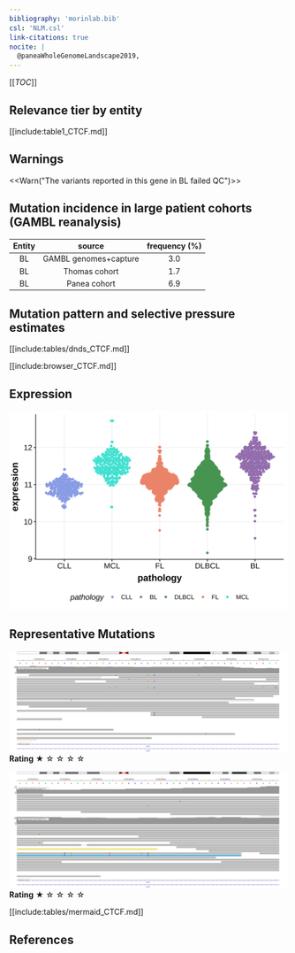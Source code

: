 ```yaml
---
bibliography: 'morinlab.bib'
csl: 'NLM.csl'
link-citations: true
nocite: |
  @paneaWholeGenomeLandscape2019, 
---
```

[[_TOC_]]



## Relevance tier by entity

[[include:table1_CTCF.md]]

## Warnings

<<Warn("The variants reported in this gene in BL failed QC")>>

## Mutation incidence in large patient cohorts (GAMBL reanalysis)

|Entity|source               |frequency (%)|
|:------:|:---------------------:|:-------------:|
|BL    |GAMBL genomes+capture|3.0          |
|BL    |Thomas cohort        |1.7          |
|BL    |Panea cohort         |6.9          |

## Mutation pattern and selective pressure estimates

[[include:tables/dnds_CTCF.md]]




[[include:browser_CTCF.md]]

## Expression
![](images/gene_expression/CTCF_by_pathology.svg)
<!-- ORIGIN: paneaWholeGenomeLandscape2019 -->
<!-- BL: paneaWholeGenomeLandscape2019 -->

## Representative Mutations

![](primary/Panea_CTCF_1.svg)
**Rating**
&starf; &star; &star; &star; &star;

![](primary/Panea_CTCF_2.svg)
**Rating**
&starf; &star; &star; &star; &star;



[[include:tables/mermaid_CTCF.md]]

## References
